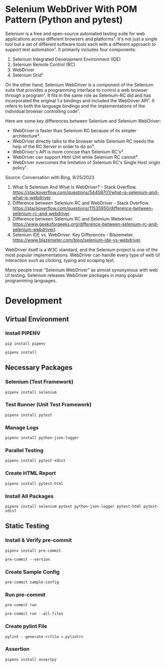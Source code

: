 # Selenium WebDriver With POM Pattern (Python and pytest)

Selenium is a free and open-source automated testing suite for web applications across different browsers and
platforms¹. It's not just a single tool but a set of different software tools each with a different approach to support
test automation¹. It primarily includes four components:

1. Selenium Integrated Development Environment (IDE)
2. Selenium Remote Control (RC)
3. WebDriver
4. Selenium Grid¹

On the other hand, Selenium WebDriver is a component of the Selenium suite that provides a programming interface to
control a web browser through a program¹. It fits in the same role as Selenium-RC did and has incorporated the original
1.x bindings and included the WebDriver API¹. It refers to both the language bindings and the implementations of the
individual browser controlling code¹.

Here are some key differences between Selenium and Selenium WebDriver:

- WebDriver is faster than Selenium RC because of its simpler architecture³.
- WebDriver directly talks to the browser while Selenium RC needs the help of the RC Server in order to do so³.
- WebDriver's API is more concise than Selenium RC's³.
- WebDriver can support Html Unit while Selenium RC cannot³.
- WebDriver overcomes the limitation of Selenium RC's Single Host origin policy¹.

Source: Conversation with Bing, 9/25/2023

1. What Is Selenium And What Is WebDriver? - Stack
   Overflow. https://stackoverflow.com/questions/54459701/what-is-selenium-and-what-is-webdriver.
2. Difference between Selenium RC and WebDriver - Stack
   Overflow. https://stackoverflow.com/questions/11535950/difference-between-selenium-rc-and-webdriver.
3. Difference between Selenium RC and Selenium
   Webdriver. https://www.geeksforgeeks.org/difference-between-selenium-rc-and-selenium-webdriver/.
4. Selenium IDE vs. WebDriver: Key Differences - Blazemeter. https://www.blazemeter.com/blog/selenium-ide-vs-webdriver.

WebDriver itself is a W3C standard, and the Selenium project is one of the most popular implementations. WebDriver can
handle every type of web UI interaction such as clicking, typing and scraping text.

Many people treat “Selenium WebDriver” as almost synonymous with web UI testing.
Selenium releases WebDriver packages in many popular programming languages.

# Development

## Virtual Environment

### Install PIPENV

```shell
pip install pipenv
```

```shell
pipenv install
```

## Necessary Packages

### Selenium (Test Framework)

```shell
pipenv install selenium
```

### Test Runner (Unit Test Framework)

```shell
pipenv install pytest
```

### Manage Logs

```shell
pipenv install python-json-logger
```

### Parallel Testing

```shell
pipenv install pytest-xdist
```

### Create HTML Report

```shell
pipenv install pytest-html
```

### Install All Packages

```shell
pipenv install selenium pytest python-json-logger pytest-html pytest-xdist
```

## Static Testing

### Install & Verify pre-commit

```shell
pipenv install pre-commit
```

```shell
pre-commit --version
```

### Create Sample Config

```shell
pre-commit sample-config
```

### Run pre-commit

```shell
pre-commit run
```

```shell
pre-commit run --all-files
```

### Create pylint File

```shell
pylint --generate-rcfile >.pylintrc

```
### Assertion
```shell
pipenv install assertpy
```
